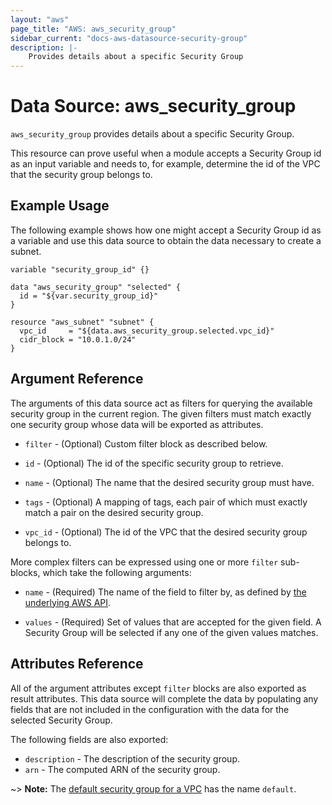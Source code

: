 ```yaml
---
layout: "aws"
page_title: "AWS: aws_security_group"
sidebar_current: "docs-aws-datasource-security-group"
description: |-
    Provides details about a specific Security Group
---
```


# Data Source: aws\_security\_group

`aws_security_group` provides details about a specific Security Group.

This resource can prove useful when a module accepts a Security Group id as
an input variable and needs to, for example, determine the id of the
VPC that the security group belongs to.

## Example Usage

The following example shows how one might accept a Security Group id as a variable
and use this data source to obtain the data necessary to create a subnet.

```hcl
variable "security_group_id" {}

data "aws_security_group" "selected" {
  id = "${var.security_group_id}"
}

resource "aws_subnet" "subnet" {
  vpc_id     = "${data.aws_security_group.selected.vpc_id}"
  cidr_block = "10.0.1.0/24"
}
```

## Argument Reference

The arguments of this data source act as filters for querying the available
security group in the current region. The given filters must match exactly one
security group whose data will be exported as attributes.


* `filter` - (Optional) Custom filter block as described below.

* `id` - (Optional) The id of the specific security group to retrieve.

* `name` - (Optional) The name that the desired security group must have.

* `tags` - (Optional) A mapping of tags, each pair of which must exactly match
  a pair on the desired security group.

* `vpc_id` - (Optional) The id of the VPC that the desired security group belongs to.

More complex filters can be expressed using one or more `filter` sub-blocks,
which take the following arguments:

* `name` - (Required) The name of the field to filter by, as defined by
  [the underlying AWS API](http://docs.aws.amazon.com/AWSEC2/latest/APIReference/API_DescribeSecurityGroups.html).

* `values` - (Required) Set of values that are accepted for the given field.
  A Security Group will be selected if any one of the given values matches.

## Attributes Reference

All of the argument attributes except `filter` blocks are also exported as
result attributes. This data source will complete the data by populating
any fields that are not included in the configuration with the data for
the selected Security Group.

The following fields are also exported:

* `description` - The description of the security group.
* `arn` - The computed ARN of the security group.

~> **Note:** The [default security group for a VPC](http://docs.aws.amazon.com/AmazonVPC/latest/UserGuide/VPC_SecurityGroups.html#DefaultSecurityGroup) has the name `default`.

